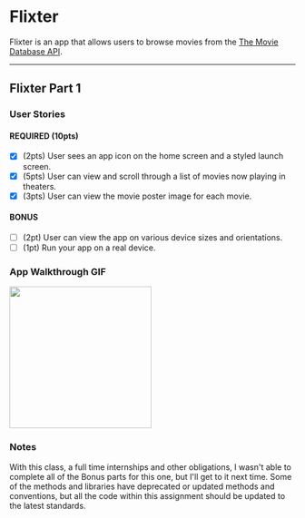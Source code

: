 # Flixter

Flixter is an app that allows users to browse movies from the [The Movie Database API](http://docs.themoviedb.apiary.io/#).

---

## Flixter Part 1

### User Stories
#### REQUIRED (10pts)
- [X] (2pts) User sees an app icon on the home screen and a styled launch screen.
- [X] (5pts) User can view and scroll through a list of movies now playing in theaters.
- [X] (3pts) User can view the movie poster image for each movie.

#### BONUS
- [ ] (2pt) User can view the app on various device sizes and orientations.
- [ ] (1pt) Run your app on a real device.

### App Walkthrough GIF
<img src="https://s6.gifyu.com/images/FlixterDemo.gif" width=250><br>

### Notes
With this class, a full time internships and other obligations, I wasn't able to complete all of the Bonus parts for this one, but I'll get to it next time.
Some of the methods and libraries have deprecated or updated methods and conventions, but all the code within this assignment should be updated to the latest standards.
